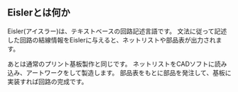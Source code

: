 ## Eislerとは何か

Eisler(アイスラー)は、テキストベースの回路記述言語です。
文法に従って記述した回路の結線情報をEislerに与えると、ネットリストや部品表が出力されます。

あとは通常のプリント基板製作と同じです。
ネットリストをCADソフトに読み込み、アートワークをして製造します。
部品表をもとに部品を発注して、基板に実装すれば回路の完成です。
